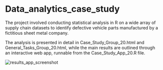 # Data_analytics_case_study
The project involved conducting statistical analysis in R on a wide array of supply chain datasets to identify defective vehicle parts manufactured by a fictitious sheet metal company. 

The analysis is presented in detail in Case_Study_Group_20.html and General_Tasks_Group_20.html, while the main results are outlined through an interactive web app, runnable from the Case_Study_App_20.R file.

![results_app_screenshot](https://github.com/tommasovicariotto/Data_analytics_case_study/assets/114005910/04fa94ee-4481-4c18-9aba-d568a4805cb9)

